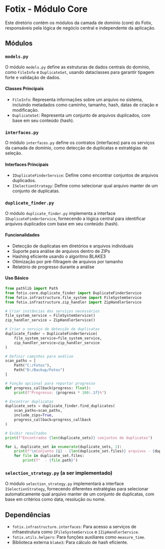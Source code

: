 # Fotix - Módulo Core

Este diretório contém os módulos da camada de domínio (core) do Fotix, responsáveis pela lógica de negócio central e independente da aplicação.

## Módulos

### `models.py`

O módulo `models.py` define as estruturas de dados centrais do domínio, como `FileInfo` e `DuplicateSet`, usando dataclasses para garantir tipagem forte e validação de dados.

#### Classes Principais

- `FileInfo`: Representa informações sobre um arquivo no sistema, incluindo metadados como caminho, tamanho, hash, datas de criação e modificação.
- `DuplicateSet`: Representa um conjunto de arquivos duplicados, com base em seu conteúdo (hash).

### `interfaces.py`

O módulo `interfaces.py` define os contratos (interfaces) para os serviços da camada de domínio, como detecção de duplicatas e estratégias de seleção.

#### Interfaces Principais

- `IDuplicateFinderService`: Define como encontrar conjuntos de arquivos duplicados.
- `ISelectionStrategy`: Define como selecionar qual arquivo manter de um conjunto de duplicatas.

### `duplicate_finder.py`

O módulo `duplicate_finder.py` implementa a interface `IDuplicateFinderService`, fornecendo a lógica central para identificar arquivos duplicados com base em seu conteúdo (hash).

#### Funcionalidades

- Detecção de duplicatas em diretórios e arquivos individuais
- Suporte para análise de arquivos dentro de ZIPs
- Hashing eficiente usando o algoritmo BLAKE3
- Otimização por pré-filtragem de arquivos por tamanho
- Relatório de progresso durante a análise

#### Uso Básico

```python
from pathlib import Path
from fotix.core.duplicate_finder import DuplicateFinderService
from fotix.infrastructure.file_system import FileSystemService
from fotix.infrastructure.zip_handler import ZipHandlerService

# Criar instâncias dos serviços necessários
file_system_service = FileSystemService()
zip_handler_service = ZipHandlerService()

# Criar o serviço de detecção de duplicatas
duplicate_finder = DuplicateFinderService(
    file_system_service=file_system_service,
    zip_handler_service=zip_handler_service
)

# Definir caminhos para análise
scan_paths = [
    Path("C:/Fotos"),
    Path("D:/Backup/Fotos")
]

# Função opcional para reportar progresso
def progress_callback(progress: float):
    print(f"Progresso: {progress * 100:.1f}%")

# Encontrar duplicatas
duplicate_sets = duplicate_finder.find_duplicates(
    scan_paths=scan_paths,
    include_zips=True,
    progress_callback=progress_callback
)

# Exibir resultados
print(f"Encontrados {len(duplicate_sets)} conjuntos de duplicatas")

for i, duplicate_set in enumerate(duplicate_sets, 1):
    print(f"\nConjunto {i} - {len(duplicate_set.files)} arquivos - {duplicate_set.size} bytes")
    for file in duplicate_set.files:
        print(f"  - {file.path}")
```

### `selection_strategy.py` (a ser implementado)

O módulo `selection_strategy.py` implementará a interface `ISelectionStrategy`, fornecendo diferentes estratégias para selecionar automaticamente qual arquivo manter de um conjunto de duplicatas, com base em critérios como data, resolução ou nome.

## Dependências

- `fotix.infrastructure.interfaces`: Para acesso a serviços de infraestrutura como `IFileSystemService` e `IZipHandlerService`.
- `fotix.utils.helpers`: Para funções auxiliares como `measure_time`.
- Biblioteca externa `blake3`: Para cálculo de hash eficiente.
